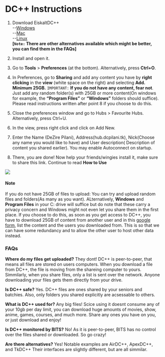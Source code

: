 # DC++ Instructions

1) Download EiskaltDC++  
        --[Windows](https://sourceforge.net/projects/eiskaltdcpp/files/Windows/)  
        --[Mac](https://sourceforge.net/projects/eiskaltdcpp/files/Linux/)  
        --[Linux](https://sourceforge.net/projects/eiskaltdcpp/files/Linux/)  
        **[`Note:` There are other alternatives available which might be better, you can find them in the FAQs]**

2) Install and open it.
3) Go to **Tools** > **Preferences** (at the bottom). Alternatively, press **Ctrl+O**.
4) In Preferences, go to **Sharing** and add any content you have by **right clicking** in the **view** (white space on the right) and selecting **Add. Minimum 25GB.**    `IMPORTANT:`
**If you do not have any content, fear not**. Just add any random folder(s) with 25GB or more content(On windows for example, the **“Program Files”** or **“Windows”** folders should suffice). Please read instructions written after point 8 if you choose to do this.

5) Close the preferences window and go to Hubs > Favourite Hubs. Alternatively, press Ctrl+U.  
6) In the view, press right click and click on Add New.
7) Enter the Name (DeZire Pilani), Address(hub.dcpilani.tk), Nick(Choose any name you would like to have) and User description( Description of content you shared earlier). You may enable Autoconnect on startup.
8) There, you are done! Now help your friends/wingies install it, make sure to share this link. Continue to read **How to Use**  

<img src="https://images.weserv.nl/?url=raw.githubusercontent.com/Slydite/DC-Guide/master/Picture1.png?v=4&h=500&w=300&maxage=7d">

#### **Note**

If you do not have 25GB of files to upload: You can try and upload random files and folders(As many as you want). ALternatively, **Windows** and **Program Files** in your C: drive will suffice but do note that these carry a privacy concern and Windows might not even let you share them in the first place. If you choose to do this, as soon as you get access to DC++, you have to download 25GB of content from another user and in this [google form](https://forms.gle/NsT7SRp5nSgqpCUX8), list the content and the users you downloaded from. This is so that we can have some redundancy and to allow the other user to host other data instead.

### FAQs

**Where do my files get uploaded?**
They dont! DC++ is peer-to-peer, that means all files are stored on users computers. When you download a file from DC++, the file is moving from the shareing computer to yours. Simmilarly, when you share files, only a list is sent over the network. Anyone downloading your files gets them directly from your drive.

**Is DC++ safe?**
Yes. DC++ files are ones shared by your seniors and batchies.
Also, only folders you shared explicitly are acsessable to others.

**What is DC++ used for?**
Any big files! Scice using it doesnt consume any of your 10gb per day limit, you can download huge amounts of movies, show, anime, games, courses, and much more. Share any ones you have on you, or just download and enjoy!

**Is DC++ monitored by BITS?**
No! As it is peer-to-peer, BITS has no control over the files shared or downloaded. So go crazy!

**Are there alternatives?**
Yes! Notable examples are AirDC++, ApexDC++, and TkDC++
Their interfaces are slightly different, but are all simmilar.
